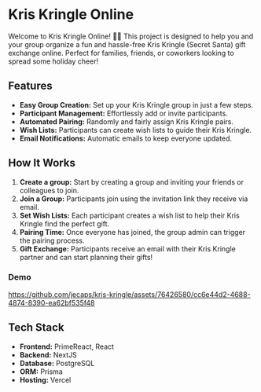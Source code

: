 # Kris Kringle Online

Welcome to Kris Kringle Online! 🎅✨ This project is designed to help you and your group organize a fun and hassle-free Kris Kringle (Secret Santa) gift exchange online. Perfect for families, friends, or coworkers looking to spread some holiday cheer!

## Features
- **Easy Group Creation:** Set up your Kris Kringle group in just a few steps.
- **Participant Management:** Effortlessly add or invite participants.
- **Automated Pairing:** Randomly and fairly assign Kris Kringle pairs.
- **Wish Lists:** Participants can create wish lists to guide their Kris Kringle.
- **Email Notifications:** Automatic emails to keep everyone updated.

## How It Works
1. **Create a group:** Start by creating a group and inviting your friends or colleagues to join.
2. **Join a Group:** Participants join using the invitation link they receive via email.
3. **Set Wish Lists:** Each participant creates a wish list to help their Kris Kringle find the perfect gift.
4. **Pairing Time:** Once everyone has joined, the group admin can trigger the pairing process.
5. **Gift Exchange:** Participants receive an email with their Kris Kringle partner and can start planning their gifts!

### Demo
https://github.com/jecaps/kris-kringle/assets/76426580/cc6e44d2-4688-4874-8390-ea62bf535f48

## Tech Stack
- **Frontend:** PrimeReact, React
- **Backend:** NextJS
- **Database:** PostgreSQL
- **ORM:** Prisma
- **Hosting:** Vercel
